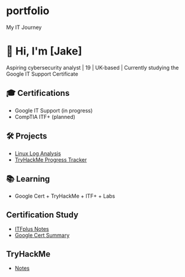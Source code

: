 # portfolio
My IT Journey
# 👋 Hi, I'm [Jake]
Aspiring cybersecurity analyst | 19 | UK-based | Currently studying the Google IT Support Certificate

## 🎓 Certifications
- Google IT Support (in progress)
- CompTIA ITF+ (planned)

## 🛠️ Projects
- [Linux Log Analysis](https://github.com/PottoChip/linux-log-analysis)
- [TryHackMe Progress Tracker](https://github.com/PottoChip/thm-tracker)

## 📚 Learning
- Google Cert + TryHackMe + ITF+ + Labs

## Certification Study
- [ITFplus Notes](https://github.com/PottoChip/ITFnotes)
- [Google Cert Summary](https://github.com/PottoChip/Google-Certificate-Summary)

## TryHackMe
- [Notes](https://github.com/PottoChip/TryHackMe-notes)
